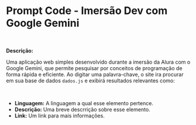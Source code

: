 # Prompt Code - Imersão Dev com Google Gemini

<br>

**Descrição:**

Uma aplicação web simples desenvolvido durante a imersão da Alura com o Google Gemini, que permite pesquisar por conceitos de programação de forma rápida e eficiente. Ao digitar uma palavra-chave, o site ira procurar em sua base de dados `dados.js` e exibirá resultados relevantes como:

<br>

- **Linguagem:** A linguagem a qual esse elemento pertence.
- **Descrição:** Uma breve descrrição sobre esse elemento.
- **Link:** Um link para mais informações.

